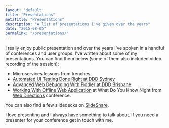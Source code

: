 ```yaml
---
layout: 'default'
title: "Presentations"
metaTitle: "Presentations"
description: "A list of presentations I've given over the years"
date: "2015-08-05"
permalink: "/presentations/"
---
```


I really enjoy public presentation and over the years I've spoken in a handful of conferences and user groups. I've written about some of my presentations. You can find them below (some of them also included video recording of the session):

 - Microservices lessons from trenches
 - [Automated UI Testing Done Right at DDD Sydney](/presentations/automated-ui-testing-done-right-at-dddsydney)
 - [Advanced Web Debugging With Fiddler at DDD Brisbane](/advanced-web-debugging-with-fiddler)
 - [Working With Offline Web Application](/presentations/wdyk-offline-web) at What Do You Know  Night from [Web Directions](http://www.webdirections.org/) conference.

You can also find a few slidedecks on [SlideShare](http://www.slideshare.net/MehdiKhalili).

I love presenting and I always have something to talk about. If you need a presenter for your conference get in touch with me.
